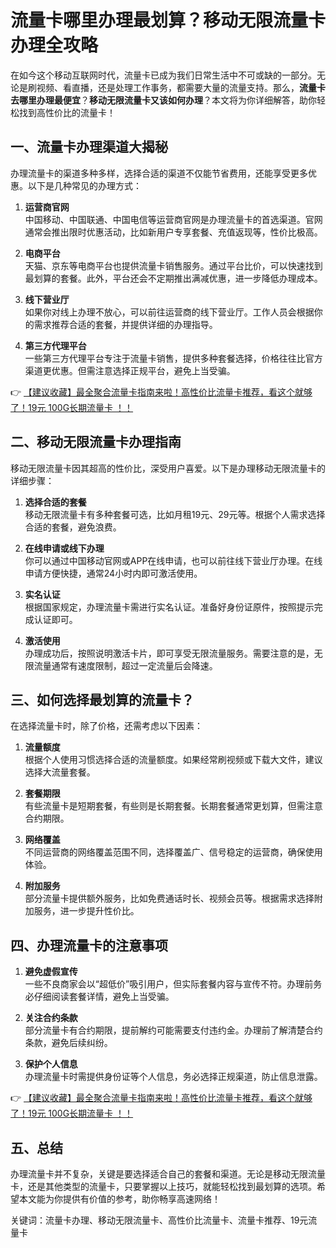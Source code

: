# 流量卡哪里办理最划算？移动无限流量卡办理全攻略

在如今这个移动互联网时代，流量卡已成为我们日常生活中不可或缺的一部分。无论是刷视频、看直播，还是处理工作事务，都需要大量的流量支持。那么，**流量卡去哪里办理最便宜**？**移动无限流量卡又该如何办理**？本文将为你详细解答，助你轻松找到高性价比的流量卡！

## 一、流量卡办理渠道大揭秘

办理流量卡的渠道多种多样，选择合适的渠道不仅能节省费用，还能享受更多优惠。以下是几种常见的办理方式：

1. **运营商官网**  
   中国移动、中国联通、中国电信等运营商官网是办理流量卡的首选渠道。官网通常会推出限时优惠活动，比如新用户专享套餐、充值返现等，性价比极高。

2. **电商平台**  
   天猫、京东等电商平台也提供流量卡销售服务。通过平台比价，可以快速找到最划算的套餐。此外，平台还会不定期推出满减优惠，进一步降低办理成本。

3. **线下营业厅**  
   如果你对线上办理不放心，可以前往运营商的线下营业厅。工作人员会根据你的需求推荐合适的套餐，并提供详细的办理指导。

4. **第三方代理平台**  
   一些第三方代理平台专注于流量卡销售，提供多种套餐选择，价格往往比官方渠道更优惠。但需注意选择正规平台，避免上当受骗。

👉 [【建议收藏】最全聚合流量卡指南来啦！高性价比流量卡推荐，看这个就够了！19元 100G长期流量卡 ！！](https://bit.ly/Liuliangka)

## 二、移动无限流量卡办理指南

移动无限流量卡因其超高的性价比，深受用户喜爱。以下是办理移动无限流量卡的详细步骤：

1. **选择合适的套餐**  
   移动无限流量卡有多种套餐可选，比如月租19元、29元等。根据个人需求选择合适的套餐，避免浪费。

2. **在线申请或线下办理**  
   你可以通过中国移动官网或APP在线申请，也可以前往线下营业厅办理。在线申请方便快捷，通常24小时内即可激活使用。

3. **实名认证**  
   根据国家规定，办理流量卡需进行实名认证。准备好身份证原件，按照提示完成认证即可。

4. **激活使用**  
   办理成功后，按照说明激活卡片，即可享受无限流量服务。需要注意的是，无限流量通常有速度限制，超过一定流量后会降速。

## 三、如何选择最划算的流量卡？

在选择流量卡时，除了价格，还需考虑以下因素：

1. **流量额度**  
   根据个人使用习惯选择合适的流量额度。如果经常刷视频或下载大文件，建议选择大流量套餐。

2. **套餐期限**  
   有些流量卡是短期套餐，有些则是长期套餐。长期套餐通常更划算，但需注意合约期限。

3. **网络覆盖**  
   不同运营商的网络覆盖范围不同，选择覆盖广、信号稳定的运营商，确保使用体验。

4. **附加服务**  
   部分流量卡提供额外服务，比如免费通话时长、视频会员等。根据需求选择附加服务，进一步提升性价比。

## 四、办理流量卡的注意事项

1. **避免虚假宣传**  
   一些不良商家会以“超低价”吸引用户，但实际套餐内容与宣传不符。办理前务必仔细阅读套餐详情，避免上当受骗。

2. **关注合约条款**  
   部分流量卡有合约期限，提前解约可能需要支付违约金。办理前了解清楚合约条款，避免后续纠纷。

3. **保护个人信息**  
   办理流量卡时需提供身份证等个人信息，务必选择正规渠道，防止信息泄露。

👉 [【建议收藏】最全聚合流量卡指南来啦！高性价比流量卡推荐，看这个就够了！19元 100G长期流量卡 ！！](https://bit.ly/Liuliangka)

## 五、总结

办理流量卡并不复杂，关键是要选择适合自己的套餐和渠道。无论是移动无限流量卡，还是其他类型的流量卡，只要掌握以上技巧，就能轻松找到最划算的选项。希望本文能为你提供有价值的参考，助你畅享高速网络！

关键词：流量卡办理、移动无限流量卡、高性价比流量卡、流量卡推荐、19元流量卡